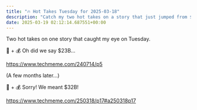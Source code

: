 ```yaml
---
title: "🔥 Hot Takes Tuesday for 2025-03-18"
description: "Catch my two hot takes on a story that just jumped from $23B to $32B!"
date: 2025-03-19 02:12:14.687551+00:00
---
```


<!-- buttondown-editor-mode: fancy --><p>Two hot takes on one story that caught my eye on Tuesday.</p><p>🔐 + 💰 Oh did we say $23B… </p><p><a target="_blank" rel="noopener noreferrer nofollow" href="https://www.techmeme.com/240714/p5">https://www.techmeme.com/240714/p5</a></p><p>(A few months later…)</p><p>🔐 + 💰 Sorry! We meant $32B!</p><p><a target="_blank" rel="noopener noreferrer nofollow" href="https://www.techmeme.com/250318/p17#a250318p17">https://www.techmeme.com/250318/p17#a250318p17</a></p>